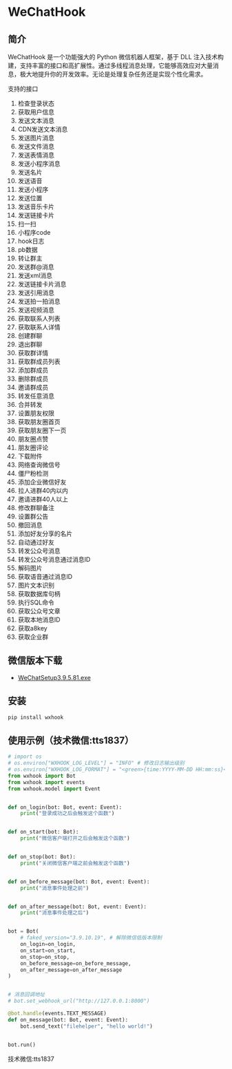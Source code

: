 # WeChatHook

## 简介

WeChatHook 是一个功能强大的 Python 微信机器人框架，基于 DLL 注入技术构建，支持丰富的接口和高扩展性。通过多线程消息处理，它能够高效应对大量消息，极大地提升你的开发效率。无论是处理复杂任务还是实现个性化需求。

支持的接口
1. 检查登录状态
2. 获取用户信息
3. 发送文本消息
4. CDN发送文本消息
5. 发送图片消息
6. 发送文件消息
7. 发送表情消息
8. 发送小程序消息
9. 发送名片
10. 发送语音
11. 发送小程序
12. 发送位置
13. 发送音乐卡片
14. 发送链接卡片
15. 扫一扫
16. 小程序code
17. hook日志
18. pb数据
19. 转让群主
20. 发送群@消息
21. 发送xml消息
22. 发送链接卡片消息
23. 发送引用消息
24. 发送拍一拍消息
25. 发送视频消息
26. 获取联系人列表
27. 获取联系人详情
28. 创建群聊
29. 退出群聊
30. 获取群详情
31. 获取群成员列表
32. 添加群成员
33. 删除群成员
34. 邀请群成员
35. 转发任意消息
36. 合并转发
37. 设置朋友权限
38. 获取朋友圈首页
39. 获取朋友圈下一页
40. 朋友圈点赞
41. 朋友圈评论
42. 下载附件
43. 网络查询微信号
44. 僵尸粉检测
45. 添加企业微信好友
46. 拉人进群40内以内
47. 邀请进群40人以上
48. 修改群聊备注
49. 设置群公告
50. 撤回消息
51. 添加好友分享的名片
52. 自动通过好友
53. 转发公众号消息
54. 转发公众号消息通过消息ID
55. 解码图片
56. 获取语音通过消息ID
57. 图片文本识别
58. 获取数据库句柄
59. 执行SQL命令
60. 获取公众号文章
61. 获取本地消息ID
62. 获取a8key
63. 获取企业群

## 微信版本下载
- [WeChatSetup3.9.5.81.exe](http://oss.zuoyu.top/WeChatSetup-3.9.5.81.exe)

## 安装

```bash
pip install wxhook
```

## 使用示例（技术微信:tts1837）

```python
# import os
# os.environ["WXHOOK_LOG_LEVEL"] = "INFO" # 修改日志输出级别
# os.environ["WXHOOK_LOG_FORMAT"] = "<green>{time:YYYY-MM-DD HH:mm:ss}</green> | <level>{message}</level>" # 修改日志输出格式
from wxhook import Bot
from wxhook import events
from wxhook.model import Event


def on_login(bot: Bot, event: Event):
    print("登录成功之后会触发这个函数")


def on_start(bot: Bot):
    print("微信客户端打开之后会触发这个函数")


def on_stop(bot: Bot):
    print("关闭微信客户端之前会触发这个函数")


def on_before_message(bot: Bot, event: Event):
    print("消息事件处理之前")


def on_after_message(bot: Bot, event: Event):
    print("消息事件处理之后")


bot = Bot(
    # faked_version="3.9.10.19", # 解除微信低版本限制
    on_login=on_login,
    on_start=on_start,
    on_stop=on_stop,
    on_before_message=on_before_message,
    on_after_message=on_after_message
)


# 消息回调地址
# bot.set_webhook_url("http://127.0.0.1:8000")

@bot.handle(events.TEXT_MESSAGE)
def on_message(bot: Bot, event: Event):
    bot.send_text("filehelper", "hello world!")


bot.run()
```
技术微信:tts1837
